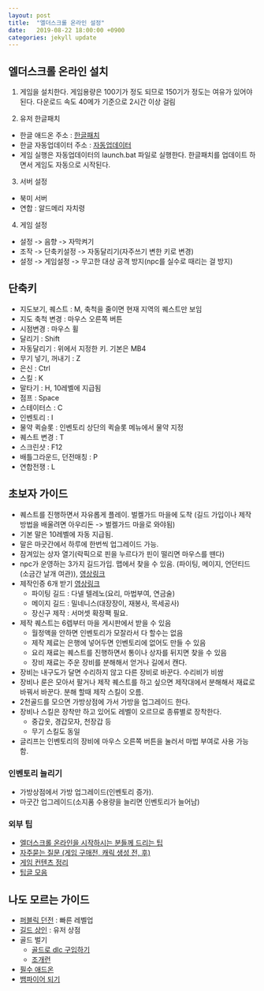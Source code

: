 ```yaml
---
layout: post
title:  "엘더스크롤 온라인 설정"
date:   2019-08-22 18:00:00 +0900
categories: jekyll update
---
```


## 엘더스크롤 온라인 설치

1. 게임을 설치한다. 게임용량은 100기가 정도 되므로 150기가 정도는 여유가 있어야 된다. 다운로드 속도 40메가 기준으로 2시간 이상 걸림

2. 유저 한글패치
- 한글 애드온 주소 : [한글패치][krpatch]
- 한글 자동업데이터 주소 : [자동업데이터][krupdater2]
- 게임 실행은 자동업데이터의 launch.bat 파일로 실행한다. 한글패치를 업데이트 하면서 게임도 자동으로 시작된다.

3. 서버 설정
- 북미 서버
- 연합 : 알드메리 자치령

4. 게임 설정
- 설정 -> 음향 -> 자막켜기
- 조작 -> 단축키설정 -> 자동달리기(자주쓰기 변한 키로 변경)
- 설정 -> 게임설정 -> 무고한 대상 공격 방지(npc를 실수로 때리는 걸 방지)

## 단축키

- 지도보기, 퀘스트 : M, 축척을 줄이면 현재 지역의 퀘스트만 보임
- 지도 축척 변경 : 마우스 오른쪽 버튼
- 시점변경 : 마우스 휠
- 달리기 : Shift
- 자동달리기 : 위에서 지정한 키. 기본은 MB4
- 무기 넣기, 꺼내기 : Z
- 은신 : Ctrl
- 스킬 : K
- 말타기 : H, 10레벨에 지급됨
- 점프 : Space
- 스테이터스 : C
- 인벤토리 : I
- 물약 퀵슬롯 : 인벤토리 상단의 퀵슬롯 메뉴에서 물약 지정
- 퀘스트 변경 : T
- 스크린샷 : F12
- 배틀그라운드, 던전매칭 : P
- 연합전쟁 : L

## 초보자 가이드

- 퀘스트를 진행하면서 자유롭게 플레이. 벌켈가드 마을에 도착 (길드 가입이나 제작 방법을 배울려면 아우리돈 -> 벌켈가드 마을로 와야됨)
- 기본 말은 10레벨에 자동 지급됨.
- 말은 마굿간에서 하루에 한번씩 업그레이드 가능. 
- 잠겨있는 상자 열기(락픽으로 핀을 누르다가 핀이 떨리면 마우스를 뗀다)
- npc가 운영하는 3가지 길드가입. 맵에서 찾을 수 있음. (파이팅, 메이지, 언던티드(소금간 날개 여관)), [영상링크][guild-youtube]
- 제작인증 6개 받기 [영상링크][made-youtube]
  - 파이팅 길드 : 다넬 텔레노(요리, 마법부여, 연금술)
  - 메이지 길드 : 밀네니스(대장장이, 재봉사, 목세공사)
  - 장신구 제작 : 서머셋 확장팩 필요.
 - 제작 퀘스트는 6렙부터 마을 게시판에서 받을 수 있음
   - 월정액을 안하면 인벤토리가 모잘라서 다 할수는 없음
   - 제작 제료는 은행에 넣어두면 인벤토리에 없어도 만들 수 있음
   - 요리 재료는 퀘스트를 진행하면서 통이나 상자를 뒤지면 찾을 수 있음
   - 장비 재료는 주운 장비를 분해해서 얻거나 길에서 캔다.
 - 장비는 내구도가 달면 수리하지 않고 다른 장비로 바꾼다. 수리비가 비쌈
 - 장비나 룬은 모아서 팔거나 제작 퀘스트를 하고 싶으면 제작대에서 분해해서 재료로 바꿔서 바꾼다. 분해 할때 제작 스킬이 오름.
 - 2천골드를 모으면 가방상점에 가서 가방을 업그레이드 한다.
 - 장비나 스킬은 장착만 하고 있어도 레벨이 오르므로 종류별로 장착한다.
   - 중갑옷, 경갑모자, 천장갑 등
   - 무기 스킬도 동일
 - 글리프는 인벤토리의 장비에 마우스 오른쪽 버튼을 눌러서 마법 부여로 사용 가능함.

### 인벤토리 늘리기
- 가방상점에서 가방 업그레이드(인벤토리 증가). 
- 마굿간 업그레이드(소지품 수용량을 늘리면 인벤토리가 늘어남)

### 외부 팁

- [엘더스크롤 온라인을 시작하시는 분들께 드리는 팁](https://bbs.ruliweb.com/game/80934/read/8170033)
- [자주묻는 질문 (게임 구매전, 캐릭 생성 전, 후)](https://gall.dcinside.com/mgallery/board/view/?id=eso&no=17912&search_pos=-19518&s_type=search_all&s_keyword=%ED%8E%8D%EB%8D%98&page=1)
- [게임 컨텐츠 정리](https://gall.dcinside.com/mgallery/board/view/?id=eso&no=27480&s_type=search_all&s_keyword=%EA%B3%B5%EC%84%B1%EC%A0%84&page=1)
- [팁글 모음](https://gall.dcinside.com/mgallery/board/view/?id=eso&no=12771&page=3)

## 나도 모르는 가이드

- [퍼블릭 던전](https://en.uesp.net/wiki/Online:Public_Dungeons) : 빠른 레벨업
- [길드 상인](https://gall.dcinside.com/mgallery/board/view/?id=eso&no=11885&s_type=search_all&s_keyword=%ED%8A%B8%EB%A0%88%EC%9D%B4%EB%94%A9&search_pos=-19502&page=1) : 유저 상점
- 골드 벌기
  - [골드로 dlc 구입하기](https://gall.dcinside.com/mgallery/board/view/?id=eso&no=27545&s_type=search_all&s_keyword=%EA%B3%A8%EB%93%9C&page=4)
  - [조개런](https://gall.dcinside.com/mgallery/board/view/?id=eso&no=22987&s_type=search_all&s_keyword=%EA%B3%A8%EB%93%9C&page=8)
- [필수 애드온](https://gall.dcinside.com/mgallery/board/view/?id=eso&no=30090&page=1)
- [뱀파이어 되기](https://gall.dcinside.com/mgallery/board/view/?id=eso&no=4055&search_pos=-9539&s_type=search_all&s_keyword=%EB%A7%88%EC%9D%84+%EC%82%AC%EB%9E%8C&page=1)

[krpatch]: https://gall.dcinside.com/mgallery/board/view/?id=eso&no=25878&exception_mode=notice&page=1
[krupdater2]: https://gall.dcinside.com/mgallery/board/view/?id=eso&no=25301&exception_mode=recommend&search_head=30&page=1
[guild-youtube]: https://youtu.be/QR5sk108cgA
[made-youtube]: https://youtu.be/62cLP0Mkhe0
